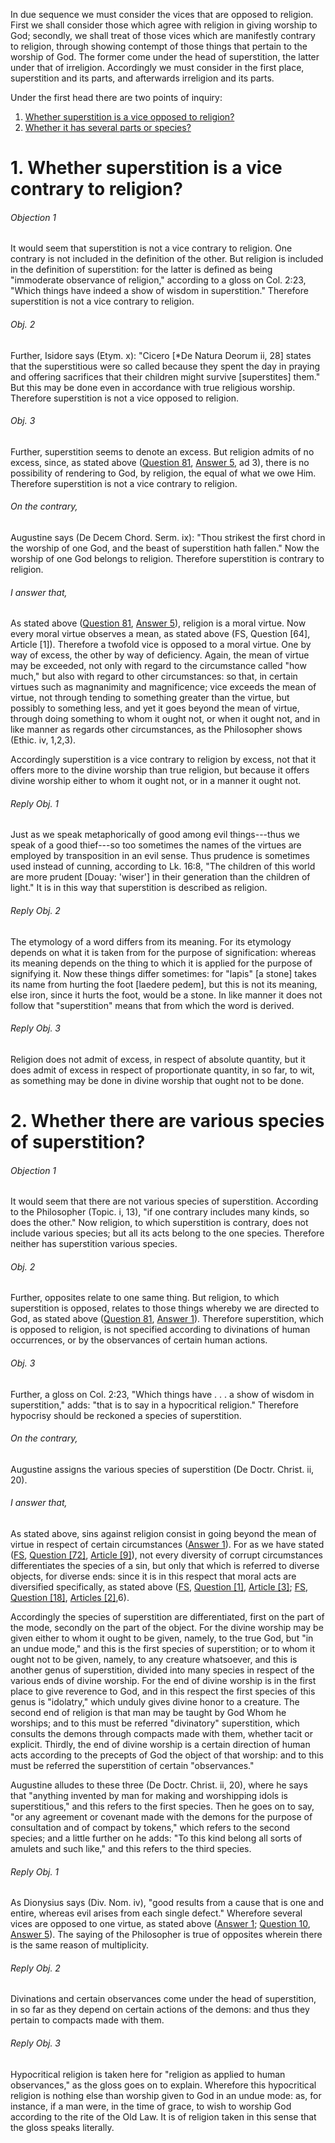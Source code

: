 In due sequence we must consider the vices that are opposed to religion. First we shall consider those which agree with religion in giving worship to God; secondly, we shall treat of those vices which are manifestly contrary to religion, through showing contempt of those things that pertain to the worship of God. The former come under the head of superstition, the latter under that of irreligion. Accordingly we must consider in the first place, superstition and its parts, and afterwards irreligion and its parts.  

Under the first head there are two points of inquiry:

1. [ Whether superstition is a vice opposed to religion?](#1.%20Whether%20superstition%20is%20a%20vice%20contrary%20to%20religion?)
2. [ Whether it has several parts or species?](#2.%20Whether%20there%20are%20various%20species%20of%20superstition?)



# 1. Whether superstition is a vice contrary to religion? 

###### Objection 1
It would seem that superstition is not a vice contrary to religion. One contrary is not included in the definition of the other. But religion is included in the definition of superstition: for the latter is defined as being "immoderate observance of religion," according to a gloss on Col. 2:23, "Which things have indeed a show of wisdom in superstition." Therefore superstition is not a vice contrary to religion.  

###### Obj. 2
Further, Isidore says (Etym. x): "Cicero \[\*De Natura Deorum ii, 28\] states that the superstitious were so called because they spent the day in praying and offering sacrifices that their children might survive \[superstites\] them." But this may be done even in accordance with true religious worship. Therefore superstition is not a vice opposed to religion.  

###### Obj. 3
Further, superstition seems to denote an excess. But religion admits of no excess, since, as stated above ([Question 81](../../064.%20Vices%20Opposed%20to%20Commutative%20Justice/079.%20Parts%20of%20Justice/81.%20Religion.md), [Answer 5](../../064.%20Vices%20Opposed%20to%20Commutative%20Justice/079.%20Parts%20of%20Justice/81.%20Religion.md#5.%20Whether%20religion%20is%20a%20theological%20virtue?%20), ad 3), there is no possibility of rendering to God, by religion, the equal of what we owe Him. Therefore superstition is not a vice contrary to religion.  

###### On the contrary,
Augustine says (De Decem Chord. Serm. ix): "Thou strikest the first chord in the worship of one God, and the beast of superstition hath fallen." Now the worship of one God belongs to religion. Therefore superstition is contrary to religion.  

###### I answer that,
As stated above ([Question 81](../../064.%20Vices%20Opposed%20to%20Commutative%20Justice/079.%20Parts%20of%20Justice/81.%20Religion.md), [Answer 5](../../064.%20Vices%20Opposed%20to%20Commutative%20Justice/079.%20Parts%20of%20Justice/81.%20Religion.md#5.%20Whether%20religion%20is%20a%20theological%20virtue?%20)), religion is a moral virtue. Now every moral virtue observes a mean, as stated above (FS, Question \[64\], Article \[1\]). Therefore a twofold vice is opposed to a moral virtue. One by way of excess, the other by way of deficiency. Again, the mean of virtue may be exceeded, not only with regard to the circumstance called "how much," but also with regard to other circumstances: so that, in certain virtues such as magnanimity and magnificence; vice exceeds the mean of virtue, not through tending to something greater than the virtue, but possibly to something less, and yet it goes beyond the mean of virtue, through doing something to whom it ought not, or when it ought not, and in like manner as regards other circumstances, as the Philosopher shows (Ethic. iv, 1,2,3).  

Accordingly superstition is a vice contrary to religion by excess, not that it offers more to the divine worship than true religion, but because it offers divine worship either to whom it ought not, or in a manner it ought not.  

###### Reply Obj. 1
Just as we speak metaphorically of good among evil things---thus we speak of a good thief---so too sometimes the names of the virtues are employed by transposition in an evil sense. Thus prudence is sometimes used instead of cunning, according to Lk. 16:8, "The children of this world are more prudent \[Douay: 'wiser'\] in their generation than the children of light." It is in this way that superstition is described as religion.  

###### Reply Obj. 2
The etymology of a word differs from its meaning. For its etymology depends on what it is taken from for the purpose of signification: whereas its meaning depends on the thing to which it is applied for the purpose of signifying it. Now these things differ sometimes: for "lapis" \[a stone\] takes its name from hurting the foot \[laedere pedem\], but this is not its meaning, else iron, since it hurts the foot, would be a stone. In like manner it does not follow that "superstition" means that from which the word is derived.  

###### Reply Obj. 3
Religion does not admit of excess, in respect of absolute quantity, but it does admit of excess in respect of proportionate quantity, in so far, to wit, as something may be done in divine worship that ought not to be done.  




# 2. Whether there are various species of superstition? 

###### Objection 1
It would seem that there are not various species of superstition. According to the Philosopher (Topic. i, 13), "if one contrary includes many kinds, so does the other." Now religion, to which superstition is contrary, does not include various species; but all its acts belong to the one species. Therefore neither has superstition various species.  

###### Obj. 2
Further, opposites relate to one same thing. But religion, to which superstition is opposed, relates to those things whereby we are directed to God, as stated above ([Question 81](../../064.%20Vices%20Opposed%20to%20Commutative%20Justice/079.%20Parts%20of%20Justice/81.%20Religion.md), [Answer 1](../../064.%20Vices%20Opposed%20to%20Commutative%20Justice/079.%20Parts%20of%20Justice/81.%20Religion.md#1.%20Whether%20religion%20directs%20man%20to%20God%20alone?%20)). Therefore superstition, which is opposed to religion, is not specified according to divinations of human occurrences, or by the observances of certain human actions.  

###### Obj. 3
Further, a gloss on Col. 2:23, "Which things have . . . a show of wisdom in superstition," adds: "that is to say in a hypocritical religion." Therefore hypocrisy should be reckoned a species of superstition.  

###### On the contrary,
Augustine assigns the various species of superstition (De Doctr. Christ. ii, 20).  

###### I answer that,
As stated above, sins against religion consist in going beyond the mean of virtue in respect of certain circumstances ([Answer 1](#1.%20Whether%20superstition%20is%20a%20vice%20contrary%20to%20religion?%20)). For as we have stated ([FS](../FS.html), [Question \[72\]](../FS/FS072.html#FSQ72OUTP1), [Article \[9\]](../FS/FS072.html#FSQ72A9THEP1)), not every diversity of corrupt circumstances differentiates the species of a sin, but only that which is referred to diverse objects, for diverse ends: since it is in this respect that moral acts are diversified specifically, as stated above ([FS](../FS.html), [Question \[1\]](../FS/FS001.html#FSQ1OUTP1), [Article \[3\]](../FS/FS001.html#FSQ1A3THEP1); [FS](../FS.html), [Question \[18\]](../FS/FS018.html#FSQ18OUTP1), [Articles \[2\]](../FS/FS018.html#FSQ18ATHEP1),6).  

Accordingly the species of superstition are differentiated, first on the part of the mode, secondly on the part of the object. For the divine worship may be given either to whom it ought to be given, namely, to the true God, but "in an undue mode," and this is the first species of superstition; or to whom it ought not to be given, namely, to any creature whatsoever, and this is another genus of superstition, divided into many species in respect of the various ends of divine worship. For the end of divine worship is in the first place to give reverence to God, and in this respect the first species of this genus is "idolatry," which unduly gives divine honor to a creature. The second end of religion is that man may be taught by God Whom he worships; and to this must be referred "divinatory" superstition, which consults the demons through compacts made with them, whether tacit or explicit. Thirdly, the end of divine worship is a certain direction of human acts according to the precepts of God the object of that worship: and to this must be referred the superstition of certain "observances."  

Augustine alludes to these three (De Doctr. Christ. ii, 20), where he says that "anything invented by man for making and worshipping idols is superstitious," and this refers to the first species. Then he goes on to say, "or any agreement or covenant made with the demons for the purpose of consultation and of compact by tokens," which refers to the second species; and a little further on he adds: "To this kind belong all sorts of amulets and such like," and this refers to the third species.  

###### Reply Obj. 1
As Dionysius says (Div. Nom. iv), "good results from a cause that is one and entire, whereas evil arises from each single defect." Wherefore several vices are opposed to one virtue, as stated above ([Answer 1](#1.%20Whether%20superstition%20is%20a%20vice%20contrary%20to%20religion?%20); [Question 10](../../../001.%20Theological%20Virtues/001.%20Faith/10.%20Unbelief%20in%20General.md), [Answer 5](../../../001.%20Theological%20Virtues/001.%20Faith/10.%20Unbelief%20in%20General.md#5.%20Whether%20there%20are%20several%20species%20of%20unbelief?%20)). The saying of the Philosopher is true of opposites wherein there is the same reason of multiplicity.  

###### Reply Obj. 2
Divinations and certain observances come under the head of superstition, in so far as they depend on certain actions of the demons: and thus they pertain to compacts made with them.  

###### Reply Obj. 3
Hypocritical religion is taken here for "religion as applied to human observances," as the gloss goes on to explain. Wherefore this hypocritical religion is nothing else than worship given to God in an undue mode: as, for instance, if a man were, in the time of grace, to wish to worship God according to the rite of the Old Law. It is of religion taken in this sense that the gloss speaks literally.